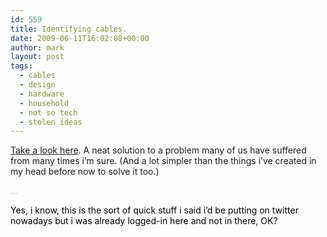 ```yaml
---
id: 559
title: Identifying cables.
date: 2009-06-11T16:02:08+00:00
author: mark
layout: post
tags:
  - cables
  - design
  - hardware
  - household
  - not so tech
  - stolen ideas
---
```

[Take a look here](http://www.slipperybrick.com/2009/05/dotz-helps-identify-your-cords/). A neat solution to a problem many of us have suffered from many times i&#8217;m sure. (And a lot simpler than the things i&#8217;ve created in my head before now to solve it too.)

<span style="color: #c0c0c0;">&#8230;</span>

<span style="color: #000000;">Yes, i know, this is the sort of quick stuff i said i&#8217;d be putting on twitter nowadays but i was already logged-in here and not in there, OK?</span>